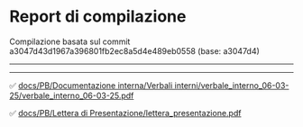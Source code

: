 # Report di compilazione

Compilazione basata sul commit a3047d43d1967a396801fb2ec8a5d4e489eb0558 (base: a3047d4)

 --- 


 --- 
✅ [docs/PB/Documentazione interna/Verbali interni/verbale_interno_06-03-25/verbale_interno_06-03-25.pdf](docs/PB/Documentazione%20interna/Verbali%20interni/verbale_interno_06-03-25/verbale_interno_06-03-25.pdf)

✅ [docs/PB/Lettera di Presentazione/lettera_presentazione.pdf](docs/PB/Lettera%20di%20Presentazione/lettera_presentazione.pdf)


